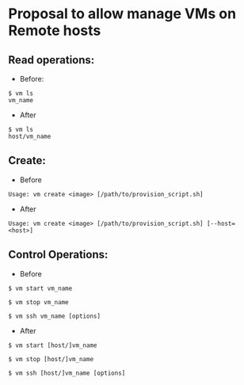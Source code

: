 # Proposal to allow manage VMs on Remote hosts


## Read operations:

* Before:
```
$ vm ls
vm_name
```

* After
```
$ vm ls
host/vm_name
```

## Create:
* Before

```
Usage: vm create <image> [/path/to/provision_script.sh]
```
* After

```
Usage: vm create <image> [/path/to/provision_script.sh] [--host=<host>]
```

## Control Operations:

* Before

```
$ vm start vm_name
```
```
$ vm stop vm_name
```
```
$ vm ssh vm_name [options]
```

* After

```
$ vm start [host/]vm_name
```
```
$ vm stop [host/]vm_name
```
```
$ vm ssh [host/]vm_name [options]
```
